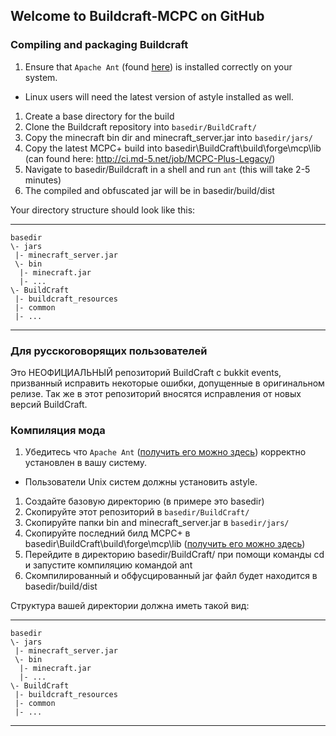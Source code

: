 ## Welcome to Buildcraft-MCPC on GitHub

### Compiling and packaging Buildcraft
1. Ensure that `Apache Ant` (found [here](http://ant.apache.org/)) is installed correctly on your system.
 * Linux users will need the latest version of astyle installed as well.
1. Create a base directory for the build
1. Clone the Buildcraft repository into `basedir/BuildCraft/`
1. Copy the minecraft bin dir and minecraft_server.jar into `basedir/jars/`
1. Copy the latest MCPC+ build into basedir\BuildCraft\build\forge\mcp\lib (can found here: http://ci.md-5.net/job/MCPC-Plus-Legacy/)
1. Navigate to basedir/Buildcraft in a shell and run `ant` (this will take 2-5 minutes)
1. The compiled and obfuscated jar will be in basedir/build/dist

Your directory structure should look like this:
***

    basedir
    \- jars
     |- minecraft_server.jar
     \- bin
      |- minecraft.jar
      |- ...
    \- BuildCraft
     |- buildcraft_resources
     |- common
     |- ...

***

### Для русскоговорящих пользователей

Это НЕОФИЦИАЛЬНЫЙ репозиторий BuildCraft с bukkit events, призванный исправить некоторые ошибки, допущенные в оригинальном релизе.
Так же в этот репозиторий вносятся исправления от новых версий BuildCraft.

### Компиляция мода
1. Убедитесь что `Apache Ant` ([получить его можно здесь](http://ant.apache.org/)) корректно установлен в вашу систему.
 * Пользователи Unix систем должны установить astyle.
1. Создайте базовую директорию (в примере это basedir)
1. Скопируйте этот репозиторий в `basedir/BuildCraft/`
1. Скопируйте папки bin and minecraft_server.jar в `basedir/jars/`
1. Скопируйте последний билд MCPC+ в basedir\BuildCraft\build\forge\mcp\lib ([получить его можно здесь](http://ci.md-5.net/job/MCPC-Plus-Legacy/))
1. Перейдите в директорию basedir/BuildCraft/ при помощи команды cd и запустите компиляцию командой ant
1. Скомпилированный и обфусцированный jar файл будет находится в basedir/build/dist

Структура вашей директории должна иметь такой вид:
***

    basedir
    \- jars
     |- minecraft_server.jar
     \- bin
      |- minecraft.jar
      |- ...
    \- BuildCraft
     |- buildcraft_resources
     |- common
     |- ...

***
